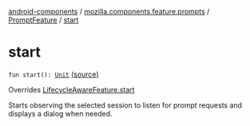 [android-components](../../index.md) / [mozilla.components.feature.prompts](../index.md) / [PromptFeature](index.md) / [start](./start.md)

# start

`fun start(): `[`Unit`](https://kotlinlang.org/api/latest/jvm/stdlib/kotlin/-unit/index.html) [(source)](https://github.com/mozilla-mobile/android-components/blob/master/components/feature/prompts/src/main/java/mozilla/components/feature/prompts/PromptFeature.kt#L104)

Overrides [LifecycleAwareFeature.start](../../mozilla.components.support.base.feature/-lifecycle-aware-feature/start.md)

Starts observing the selected session to listen for prompt requests
and displays a dialog when needed.

